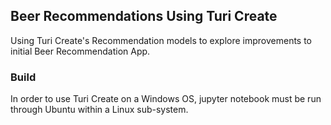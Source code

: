 ## Beer Recommendations Using Turi Create

Using Turi Create's Recommendation models to explore improvements to initial Beer Recommendation App. 

### Build

In order to use Turi Create on a Windows OS, jupyter notebook must be run through Ubuntu within a Linux sub-system.
